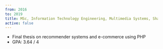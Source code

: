```yaml
---
from: 2016
to: 2019
title: MSc, Information Technology Engineering, Multimedia Systems, Shahid Beheshti University, Tehran, Iran
active: false
---
```


* Final thesis on recommender systems and e-commerce using PHP
* GPA: 3.64 / 4
